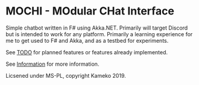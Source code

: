 
# MOCHI - MOdular CHat Interface

Simple chatbot written in F# using Akka.NET. Primarily will target Discord but is intended to work for any platform. Primarily a learning experience for me to get used to F# and Akka, and as a testbed for experiments.

See [TODO](Tools/Information/TODO.md) for planned features or features already implemented.

See [Information](Tools/Information/Information.md) for more information.

Licsened under MS-PL, copyright Kameko 2019.

